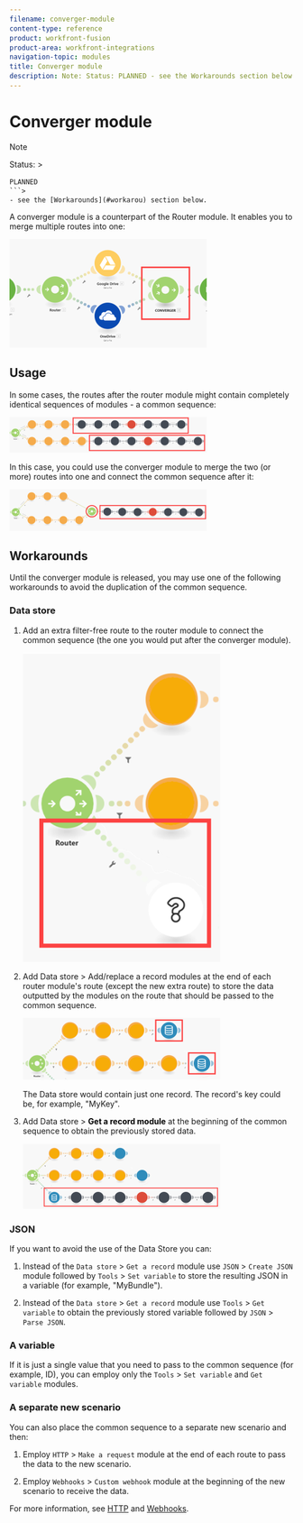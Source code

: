 ```yaml
---
filename: converger-module
content-type: reference
product: workfront-fusion
product-area: workfront-integrations
navigation-topic: modules
title: Converger module
description: Note: Status: PLANNED - see the Workarounds section below.
---
```


# Converger module

>[!NOTE]
>
>Status: >
>```>
>PLANNED
>```>
>- see the [Workarounds](#workarou) section below.

A converger module is a counterpart of the Router module. It enables you to merge multiple routes into one:

![](assets/converger-example-350x193.png) 

<!--
later replace with a full scenario like in original Alloy article
-->

## Usage

In some cases, the routes after the router module might contain completely identical sequences of modules - a common sequence:

![](assets/converger-common-sequence-350x63.png)

In this case, you could use the converger module to merge the two (or more) routes into one and connect the common sequence after it:

![](assets/converger-merge-routes-350x74.png)

## Workarounds

Until the converger module is released, you may use one of the following workarounds to avoid the duplication of the common sequence.

### Data store

<ol> 
 <li value="1"> <p>Add an extra filter-free route to the router module to connect the common sequence (the one you would put after the converger module).</p> <p> <img src="assets/converger-data-store-add-filter-free-route-350x549.png" style="width: 350;height: 549;"> </p> </li> 
 <li value="2"> <p>Add <span class="bold">Data store</span> > <span class="bold">Add/replace a record</span> modules at the end of each router module's route (except the new extra route) to store the data outputted by the modules on the route that should be passed to the common sequence. </p> <p> <img src="assets/converger-data-store-addreplacearecord-350x110.png" style="width: 350;height: 110;"> </p> <p>The Data store would contain just one record. The record's key could be, for example, "MyKey".</p> </li> 
 <li value="3"> <p>Add <span class="bold">Data store</span> > <span style="font-weight: bold; color: #000000;">Get a record module</span> at the beginning of the common sequence to obtain the previously stored data.</p> <p> <img src="assets/converger-data-store-getarecordmodule-350x116.png" style="width: 350;height: 116;"> </p> </li> 
</ol>

### JSON

If you want to avoid the use of the Data Store you can:

1. Instead of the `Data store` > `Get a record` module use `JSON` > `Create JSON` module followed by `Tools` > `Set variable` to store the resulting JSON in a variable (for example, "MyBundle").

1. Instead of the `Data store` > `Get a record` module use `Tools` > `Get variable` to obtain the previously stored variable followed by `JSON` > `Parse JSON`.

### A variable

If it is just a single value that you need to pass to the common sequence (for example, ID), you can employ only the `Tools` > `Set variable` and `Get variable` modules.

### A separate new scenario

You can also place the common sequence to a separate new scenario and then:

1. Employ `HTTP` > `Make a request` module at the end of each route to pass the data to the new scenario.

1. Employ `Webhooks` > `Custom webhook` module at the beginning of the new scenario to receive the data.

For more information, see [HTTP](http-modules.md) and [Webhooks](../../workfront-fusion/apps-and-their-modules/webhooks-updated.md).
